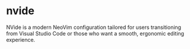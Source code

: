 # nvide

NVide is a modern NeoVim configuration tailored for users transitioning from Visual Studio Code or those who want a smooth, ergonomic editing experience.
